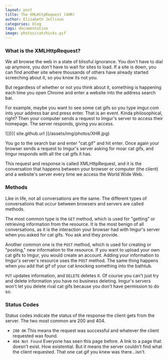 ```yaml
---
layout: post
title: The XMLHttpRequest (XHR)
author: Elizabeth Jellison
categories: blog
tags: documentation
image: photos/catchicks.gif
---
```


### What is the XMLHttpRequest?

We all browse the web in a state of blissful ignorance. You don't have to dial up anymore, you don't have to wait for sites to load. If a site is down, you can find another site where thousands of others have already started screeching about it, so you know its not you.

But regardless of whether or not you think about it, something is happening each time you open Chrome and enter a website into the address search bar.

For example, maybe you want to see some cat gifs so you type imgur.com into your address bar and press enter. That is an event. Kinda philosophical, right? Then your computer sends a request to Imgur's server to access their homepage. The server responds, giving you access.

![]({{ site.github.url }}/assets/img/photos/XHR.jpg)

You go to the search bar and enter "cat.gif" and hit enter. Once again your browser sends a request to Imgur's server asking for moar cat gifs, and Imgur responds with all the cat gifs it has.

This request and response is called XMLHttpRequest, and it is the conversation that happens between your browser or computer (the client) and a website's server every time we access the World Wide Web.

### Methods

Like in life, not all conversations are the same. The different types of conversations that occur between browsers and servers are called methods.

The most common type is the `GET` method, which is used for "getting" or retrieving information from the resource. It is the most benign of all conversations, as it is the interaction your browser had with Imgur's server when you asked for cat gifs. You ask and they provide.

Another common one is the `POST` method, which is used for creating or "posting," new information to the resource. If you want to upload your own cat gifs to Imgur, you would create an account. Adding your information to Imgur's server's resource uses the `POST` method. The same thing happens when you add that gif of your cat knocking something into the bathtub.

`PUT` updates information, and `DELETE` deletes it. Of course you can't just try and delete information you have no business deleting. Imgur's servers won't let you delete rival cat gifs because you don't have permission to do so.  

### Status Codes

Status codes indicate the status of the response the client gets from the server. The two most common are 200 and 404.

  * `200 OK`
  This means the request was successful and whatever the client requested was found.    
  * `404 Not Found`
  Everyone has seen this page before. A link to a page that doesn't exist. How existential.
  But it means the server couldn't find what the client requested. That one cat gif you knew was there...isn't.
